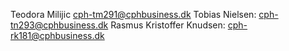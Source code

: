 Teodora Milijic cph-tm291@cphbusiness.dk 
Tobias Nielsen: cph-tn293@cphbusiness.dk
Rasmus Kristoffer Knudsen: cph-rk181@cphbusiness.dk

